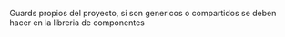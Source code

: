 Guards propios del proyecto, si son genericos o compartidos se deben hacer en la libreria de componentes
